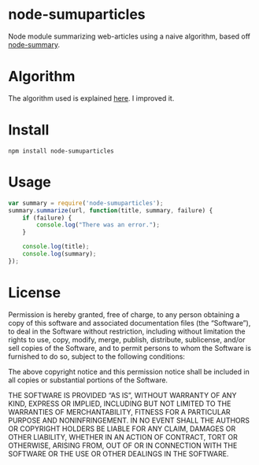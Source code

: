 # node-sumuparticles
Node module summarizing web-articles using a naive algorithm, based off [node-summary](https://github.com/jbrooksuk/node-summary/).

# Algorithm
The algorithm used is explained [here](http://thetokenizer.com/2013/04/28/build-your-own-summary-tool/). I improved it.

# Install

```
npm install node-sumuparticles
```

# Usage
    
```javascript
var summary = require('node-sumuparticles');
summary.summarize(url, function(title, summary, failure) {
	if (failure) {
		console.log("There was an error.");
	}

    console.log(title);
	console.log(summary);
});
```

# License

Permission is hereby granted, free of charge, to any person obtaining a copy of this software and associated documentation files (the “Software”), to deal in the Software without restriction, including without limitation the rights to use, copy, modify, merge, publish, distribute, sublicense, and/or sell copies of the Software, and to permit persons to whom the Software is furnished to do so, subject to the following conditions:

The above copyright notice and this permission notice shall be included in all copies or substantial portions of the Software.

THE SOFTWARE IS PROVIDED “AS IS”, WITHOUT WARRANTY OF ANY KIND, EXPRESS OR IMPLIED, INCLUDING BUT NOT LIMITED TO THE WARRANTIES OF MERCHANTABILITY, FITNESS FOR A PARTICULAR PURPOSE AND NONINFRINGEMENT. IN NO EVENT SHALL THE AUTHORS OR COPYRIGHT HOLDERS BE LIABLE FOR ANY CLAIM, DAMAGES OR OTHER LIABILITY, WHETHER IN AN ACTION OF CONTRACT, TORT OR OTHERWISE, ARISING FROM, OUT OF OR IN CONNECTION WITH THE SOFTWARE OR THE USE OR OTHER DEALINGS IN THE SOFTWARE.
